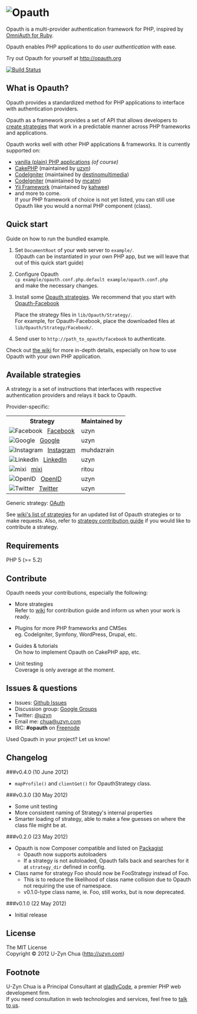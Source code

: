 ![Opauth](https://github.com/uzyn/opauth.org/raw/master/images/opauth-logo-300px-transparent.png)
=================================
Opauth is a multi-provider authentication framework for PHP, inspired by [OmniAuth for Ruby](https://github.com/intridea/omniauth).

Opauth enables PHP applications to do *user authentication* with ease.

Try out Opauth for yourself at http://opauth.org

[![Build Status](https://secure.travis-ci.org/uzyn/opauth.png?branch=master)](http://travis-ci.org/uzyn/opauth)

What is Opauth?
---------------
Opauth provides a standardized method for PHP applications to interface with authentication providers. 

Opauth as a framework provides a set of API that allows developers to [create strategies](https://github.com/uzyn/opauth/wiki/Strategy-Contribution-Guide) that work in a predictable manner across PHP frameworks and applications.

Opauth works well with other PHP applications & frameworks. It is currently supported on:

- [vanilla (plain) PHP applications](https://github.com/uzyn/opauth/tree/master/example) *(of course)*
- [CakePHP](https://github.com/uzyn/cakephp-opauth) (maintained by [uzyn](https://github.com/uzyn))
- [CodeIgniter](https://github.com/destinomultimedia/ci_opauth) (maintained by [destinomultimedia](https://github.com/destinomultimedia))
- [CodeIgniter](https://github.com/mcatm/Opauth-Plugin-for-Codeigniter) (maintained by [mcatm](https://github.com/mcatm))
- [Yii Framework](https://github.com/kahwee/yii-opauth) (maintained by [kahwee](https://github.com/kahwee))
- and more to come.  
  If your PHP framework of choice is not yet listed, you can still use Opauth like you would a normal PHP component (class).

Quick start
-----------
Guide on how to run the bundled example.

1. Set `DocumentRoot` of your web server to `example/`.  
   (Opauth can be instantiated in your own PHP app, but we will leave that out of this quick start guide)

2. Configure Opauth  
   `cp example/opauth.conf.php.default example/opauth.conf.php`  
   and make the necessary changes.

3. Install some [Opauth strategies](https://github.com/uzyn/opauth/wiki/List-of-strategies).
   We recommend that you start with [Opauth-Facebook](https://github.com/uzyn/opauth-facebook)

   Place the strategy files in `lib/Opauth/Strategy/`.  
   For example, for Opauth-Facebook, place the downloaded files at `lib/Opauth/Strategy/Facebook/`.

4. Send user to `http://path_to_opauth/facebook` to authenticate.

Check out [the wiki](https://github.com/uzyn/opauth/wiki) for more in-depth details, especially on how to use Opauth with your own PHP application.

Available strategies
--------------------
A strategy is a set of instructions that interfaces with respective authentication providers and relays it back to Opauth.

Provider-specific:

<table>
<tr>
	<th>Strategy</th>
	<th>Maintained by</th>
</tr>
<tr>
	<td><img src="http://g.etfv.co/http://facebook.com" alt="Facebook">&nbsp;&nbsp;
		<a href="https://github.com/uzyn/opauth-facebook">Facebook</a></td>
	<td>uzyn</td>
</tr>
<tr>
	<td><img src="http://g.etfv.co/http://google.com" alt="Google">&nbsp;&nbsp;
		<a href="https://github.com/uzyn/opauth-google">Google</a></td>
	<td>uzyn</td>
</tr>
<tr>
	<td><img src="http://g.etfv.co/http://instagram.com" alt="Instagram">&nbsp;&nbsp;
		<a href="https://github.com/muhdazrain/opauth-instagram">Instagram</a></td>
	<td>muhdazrain</td>
</tr>
<tr>
	<td><img src="http://g.etfv.co/http://linkedin.com" alt="LinkedIn">&nbsp;&nbsp;
		<a href="https://github.com/uzyn/opauth-linkedin">LinkedIn</a></td>
	<td>uzyn</td>
</tr>
<tr>
	<td><img src="http://g.etfv.co/http://mixi.co.jp" alt="mixi">&nbsp;&nbsp;
		<a href="https://github.com/ritou/opauth-mixi">mixi</a></td>
	<td>ritou</td>
</tr>
<tr>
	<td><img src="http://g.etfv.co/http://openid.net" alt="OpenID">&nbsp;&nbsp;
		<a href="https://github.com/uzyn/opauth-openid">OpenID</a></td>
	<td>uzyn</td>
</tr>
<tr>
	<td><img src="http://g.etfv.co/http://twitter.com" alt="Twitter">&nbsp;&nbsp;
		<a href="https://github.com/uzyn/opauth-twitter">Twitter</a></td>
	<td>uzyn</td>
</tr>

</table>

Generic strategy: [OAuth](https://github.com/uzyn/opauth-oauth)

See [wiki's list of strategies](https://github.com/uzyn/opauth/wiki/List-of-strategies) for an updated list of Opauth strategies or to make requests.  Also, refer to [strategy contribution guide](https://github.com/uzyn/opauth/wiki/Strategy-contribution-guide) if you would like to contribute a strategy.

Requirements
-------------
PHP 5 (>= 5.2)

Contribute
----------
Opauth needs your contributions, especially the following:

- More strategies  
  Refer to [wiki](https://github.com/uzyn/opauth/wiki) for contribution guide and inform us when your work is ready.

- Plugins for more PHP frameworks and CMSes  
  eg. CodeIgniter, Symfony, WordPress, Drupal, etc.

- Guides & tutorials  
  On how to implement Opauth on CakePHP app, etc.

- Unit testing  
  Coverage is only average at the moment.


Issues & questions
-------------------
- Issues: [Github Issues](https://github.com/uzyn/opauth/issues)  
- Discussion group: [Google Groups](https://groups.google.com/group/opauth)
- Twitter: [@uzyn](http://twitter.com/uzyn)  
- Email me: chua@uzyn.com  
- IRC: **#opauth** on [Freenode](http://webchat.freenode.net/?channels=opauth&uio=d4)

<p>Used Opauth in your project? Let us know!</p>

Changelog
---------
###v0.4.0 (10 June 2012)
- `mapProfile()` and `clientGet()` for OpauthStrategy class.

###v0.3.0 (30 May 2012)
- Some unit testing
- More consistent naming of Strategy's internal properties
- Smarter loading of strategy, able to make a few guesses on where the class file might be at.

###v0.2.0 (23 May 2012)
- Opauth is now Composer compatible and listed on [Packagist](http://packagist.org/packages/opauth/opauth)
    - Opauth now supports autoloaders
    - If a strategy is not autoloaded, Opauth falls back and searches for it at `strategy_dir` defined in config.
- Class name for strategy Foo should now be FooStrategy instead of Foo.
    - This is to reduce the likelihood of class name collision due to Opauth not requiring the use of namespace.
    - v0.1.0-type class name, ie. Foo, still works, but is now deprecated.

###v0.1.0 (22 May 2012)
- Initial release

License
---------
The MIT License  
Copyright © 2012 U-Zyn Chua (http://uzyn.com)

Footnote
---------
U-Zyn Chua is a Principal Consultant at [gladlyCode](http://gladlycode.com), a premier PHP web development firm.  
If you need consultation in web technologies and services, feel free to [talk to us](mailto:we@gladlycode.com).
